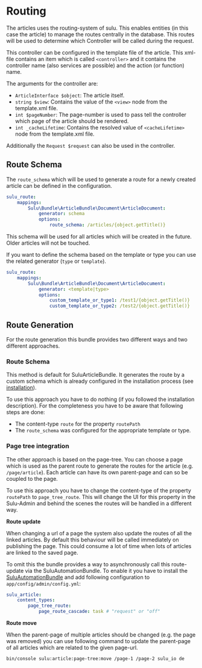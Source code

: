 # Routing

The articles uses the routing-system of sulu. This enables entities (in this case the article)
to manage the routes centrally in the database. This routes will be used to determine which
Controller will be called during the request.

This controller can be configured in the template file of the article. This xml-file contains
an item which is called `<controller>` and it contains the controller name (also services are
possible) and the action (or function) name.

The arguments for the controller are:

* `ArticleInterface $object`: The article itself.
* `string $view`: Contains the value of the `<view>` node from the template.xml file.
* `int $pageNumber`: The page-number is used to pass tell the controller which page of the
  article should be rendered.
* `int _cacheLifetime`: Contains the resolved value of `<cacheLifetime>` node from the
  template.xml file.

Additionally the `Request $request` can also be used in the controller.

## Route Schema

The `route_schema` which will be used to generate a route for a newly created article can be
defined in the configuration.

```yml
sulu_route:
    mappings:
        Sulu\Bundle\ArticleBundle\Document\ArticleDocument:
            generator: schema
            options:
                route_schema: /articles/{object.getTitle()}
```

This schema will be used for all articles which will be created in the future. Older articles
will not be touched.

If you want to define the schema based on the template or type you can use the related generator
(`type` or `template`).

```yml
sulu_route:
    mappings:
        Sulu\Bundle\ArticleBundle\Document\ArticleDocument:
            generator: <template|type>
            options:
                custom_template_or_type1: /test1/{object.getTitle()}
                custom_template_or_type2: /test2/{object.getTitle()}
```

## Route Generation

For the route generation this bundle provides two different ways and two different approaches.

### Route Schema

This method is default for SuluArticleBundle. It generates the route by a custom schema which is
already configured in the installation process (see [installation](installation.md)).

To use this approach you have to do nothing (if you followed the installation description). For
the completeness you have to be aware that following steps are done:
 
* The content-type `route` for the property `routePath`
* The `route_schema` was configured for the appropriate template or type.

### Page tree integration

The other approach is based on the page-tree. You can choose a page which is used as the parent
route to generate the routes for the article (e.g. `/page/article`). Each article can have its
own parent-page and can so be coupled to the page.

To use this approach you have to change the content-type of the property `routePath` to
`page_tree_route`. This will change the UI for this property in the Sulu-Admin and behind the 
scenes the routes will be handled in a different way.  

**Route update**

When changing a url of a page the system also update the routes of all the linked articles.
By default this behaviour will be called immediately on publishing the page. This could consume
a lot of time when lots of articles are linked to the saved page.

To omit this the bundle provides a way to asynchronously call this route-update via the 
SuluAutomationBundle. To enable it you have to install the
[SuluAutomationBundle](https://github.com/sulu/SuluAutomationBundle) and add following
configuration to `app/config/admin/config.yml`:

```yaml
sulu_article:
    content_types:
        page_tree_route:
            page_route_cascade: task # "request" or "off" 
```

**Route move**

When the parent-page of multiple articles should be changed (e.g. the page was removed) you can use following command to
update the parent-page of all articles which are related to the given page-url.

```bash
bin/console sulu:article:page-tree:move /page-1 /page-2 sulu_io de
```
